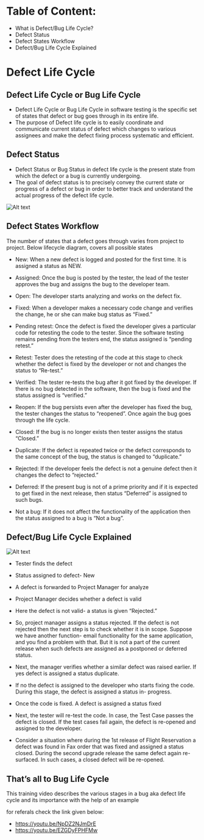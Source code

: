 #  Table of Content:
* What is Defect/Bug Life Cycle?
* Defect Status
* Defect States Workflow
* Defect/Bug Life Cycle Explained


# Defect Life Cycle

 ## Defect Life Cycle or Bug Life Cycle 
* Defect Life Cycle or Bug Life Cycle in software testing is the specific set of states that defect or bug goes through in its entire life.  
* The purpose of Defect life cycle is to easily coordinate and communicate current status of defect which changes to various assignees and make the defect fixing process systematic and efficient.
## Defect Status
* Defect Status or Bug Status in defect life cycle is the present state from which the defect or a bug is currently undergoing. 
* The goal of defect status is to precisely convey the current state or progress of a defect or bug in order to better track and understand the actual progress of the defect life cycle.

![Alt text](https://cdn.discordapp.com/attachments/1079675906777436220/1079676419128430664/defect-life-cycle-slide2.png)


## Defect States Workflow
 The number of states that a defect goes through varies from project to project. Below lifecycle diagram, covers all possible states
 * New: When a new defect is logged and posted for the first time. It is assigned a status as NEW.
 * Assigned: Once the bug is posted by the tester, the lead of the tester approves the bug and assigns the bug to the developer team.
 * Open: The developer starts analyzing and works on the defect fix.
 * Fixed: When a developer makes a necessary code change and verifies the change, he or she can make bug status as “Fixed.”
 * Pending retest: Once the defect is fixed the developer gives a particular code for retesting the code to the tester. Since the software testing remains pending from the testers end, the status assigned is “pending retest.”
 * Retest: Tester does the retesting of the code at this stage to check whether the defect is fixed by the developer or not and changes the status to “Re-test.”
 * Verified: The tester re-tests the bug after it got fixed by the developer. If there is no bug detected in the software, then the bug is fixed and the status assigned is “verified.”

 * Reopen: If the bug persists even after the developer has fixed the bug, the tester changes the status to “reopened”. Once again the bug goes through the life cycle.
 * Closed: If the bug is no longer exists then tester assigns the status “Closed.”
 * Duplicate: If the defect is repeated twice or the defect corresponds to the same concept of the bug, the status is changed to “duplicate.”
 * Rejected: If the developer feels the defect is not a genuine defect then it changes the defect to “rejected.”
 * Deferred: If the present bug is not of a prime priority and if it is expected to get fixed in the next release, then status “Deferred” is assigned to such bugs.
 * Not a bug: If it does not affect the functionality of the application then the status assigned to a bug is “Not a bug”.

 ## Defect/Bug Life Cycle Explained
 
 
 ![Alt text](https://cdn.discordapp.com/attachments/1079675906777436220/1079676419375906857/ezgif.com-gif-maker.jpg)

 
* Tester finds the defect
* Status assigned to defect- New
* A defect is forwarded to Project    Manager for analyze
* Project Manager decides whether a defect is valid
* Here the defect is not valid- a status is given “Rejected.”
* So, project manager assigns a status rejected. If the defect is not rejected then the next step is to check whether it is in scope. Suppose we have another function- email functionality for the same application, and you find a problem with that. But it is not a part of the current release when such defects are assigned as a postponed or deferred status.

* Next, the manager verifies whether a similar defect was raised earlier. If yes defect is assigned a status duplicate.
* If no the defect is assigned to the developer who starts fixing the code. During this stage, the defect is assigned a status in- progress.
* Once the code is fixed. A defect is assigned a status fixed
* Next, the tester will re-test the code. In case, the Test Case passes the defect is closed. If the test cases fail again, the defect is re-opened and assigned to the developer.
* Consider a situation where during the 1st release of Flight Reservation a defect was found in Fax order that was fixed and assigned a status closed. During the second upgrade release the same defect again re-surfaced. In such cases, a closed defect will be re-opened.

## That’s all to Bug Life Cycle
This training video describes the various stages in a bug aka defect life cycle and its importance with the help of an example

   for referals check the link given below: 
* https://youtu.be/NpDZ2NJmDrE
 * https://youtu.be/EZGDyFPHFMw